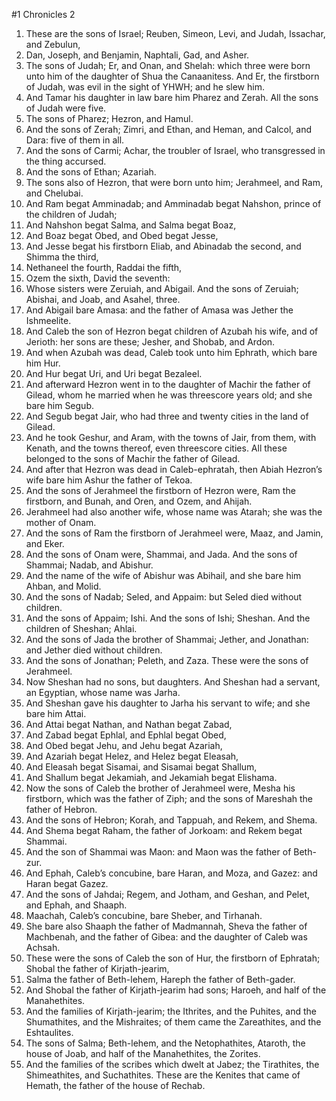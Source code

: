 ﻿#1 Chronicles 2
1. These are the sons of Israel; Reuben, Simeon, Levi, and Judah, Issachar, and Zebulun, 
2. Dan, Joseph, and Benjamin, Naphtali, Gad, and Asher. 
3.  The sons of Judah; Er, and Onan, and Shelah: which three were born unto him of the daughter of Shua the Canaanitess. And Er, the firstborn of Judah, was evil in the sight of YHWH; and he slew him. 
4. And Tamar his daughter in law bare him Pharez and Zerah. All the sons of Judah were five. 
5. The sons of Pharez; Hezron, and Hamul. 
6. And the sons of Zerah; Zimri, and Ethan, and Heman, and Calcol, and Dara: five of them in all. 
7. And the sons of Carmi; Achar, the troubler of Israel, who transgressed in the thing accursed. 
8. And the sons of Ethan; Azariah. 
9. The sons also of Hezron, that were born unto him; Jerahmeel, and Ram, and Chelubai. 
10. And Ram begat Amminadab; and Amminadab begat Nahshon, prince of the children of Judah; 
11. And Nahshon begat Salma, and Salma begat Boaz, 
12. And Boaz begat Obed, and Obed begat Jesse, 
13.  And Jesse begat his firstborn Eliab, and Abinadab the second, and Shimma the third, 
14. Nethaneel the fourth, Raddai the fifth, 
15. Ozem the sixth, David the seventh: 
16. Whose sisters were Zeruiah, and Abigail. And the sons of Zeruiah; Abishai, and Joab, and Asahel, three. 
17. And Abigail bare Amasa: and the father of Amasa was Jether the Ishmeelite. 
18.  And Caleb the son of Hezron begat children of Azubah his wife, and of Jerioth: her sons are these; Jesher, and Shobab, and Ardon. 
19. And when Azubah was dead, Caleb took unto him Ephrath, which bare him Hur. 
20. And Hur begat Uri, and Uri begat Bezaleel. 
21.  And afterward Hezron went in to the daughter of Machir the father of Gilead, whom he married when he was threescore years old; and she bare him Segub. 
22. And Segub begat Jair, who had three and twenty cities in the land of Gilead. 
23. And he took Geshur, and Aram, with the towns of Jair, from them, with Kenath, and the towns thereof, even threescore cities. All these belonged to the sons of Machir the father of Gilead. 
24. And after that Hezron was dead in Caleb-ephratah, then Abiah Hezron’s wife bare him Ashur the father of Tekoa. 
25.  And the sons of Jerahmeel the firstborn of Hezron were, Ram the firstborn, and Bunah, and Oren, and Ozem, and Ahijah. 
26. Jerahmeel had also another wife, whose name was Atarah; she was the mother of Onam. 
27. And the sons of Ram the firstborn of Jerahmeel were, Maaz, and Jamin, and Eker. 
28. And the sons of Onam were, Shammai, and Jada. And the sons of Shammai; Nadab, and Abishur. 
29. And the name of the wife of Abishur was Abihail, and she bare him Ahban, and Molid. 
30. And the sons of Nadab; Seled, and Appaim: but Seled died without children. 
31. And the sons of Appaim; Ishi. And the sons of Ishi; Sheshan. And the children of Sheshan; Ahlai. 
32. And the sons of Jada the brother of Shammai; Jether, and Jonathan: and Jether died without children. 
33. And the sons of Jonathan; Peleth, and Zaza. These were the sons of Jerahmeel. 
34.  Now Sheshan had no sons, but daughters. And Sheshan had a servant, an Egyptian, whose name was Jarha. 
35. And Sheshan gave his daughter to Jarha his servant to wife; and she bare him Attai. 
36. And Attai begat Nathan, and Nathan begat Zabad, 
37. And Zabad begat Ephlal, and Ephlal begat Obed, 
38. And Obed begat Jehu, and Jehu begat Azariah, 
39. And Azariah begat Helez, and Helez begat Eleasah, 
40. And Eleasah begat Sisamai, and Sisamai begat Shallum, 
41. And Shallum begat Jekamiah, and Jekamiah begat Elishama. 
42.  Now the sons of Caleb the brother of Jerahmeel were, Mesha his firstborn, which was the father of Ziph; and the sons of Mareshah the father of Hebron. 
43. And the sons of Hebron; Korah, and Tappuah, and Rekem, and Shema. 
44. And Shema begat Raham, the father of Jorkoam: and Rekem begat Shammai. 
45. And the son of Shammai was Maon: and Maon was the father of Beth-zur. 
46. And Ephah, Caleb’s concubine, bare Haran, and Moza, and Gazez: and Haran begat Gazez. 
47. And the sons of Jahdai; Regem, and Jotham, and Geshan, and Pelet, and Ephah, and Shaaph. 
48. Maachah, Caleb’s concubine, bare Sheber, and Tirhanah. 
49. She bare also Shaaph the father of Madmannah, Sheva the father of Machbenah, and the father of Gibea: and the daughter of Caleb was Achsah. 
50.  These were the sons of Caleb the son of Hur, the firstborn of Ephratah; Shobal the father of Kirjath-jearim, 
51. Salma the father of Beth-lehem, Hareph the father of Beth-gader. 
52. And Shobal the father of Kirjath-jearim had sons; Haroeh, and half of the Manahethites. 
53. And the families of Kirjath-jearim; the Ithrites, and the Puhites, and the Shumathites, and the Mishraites; of them came the Zareathites, and the Eshtaulites. 
54. The sons of Salma; Beth-lehem, and the Netophathites, Ataroth, the house of Joab, and half of the Manahethites, the Zorites. 
55. And the families of the scribes which dwelt at Jabez; the Tirathites, the Shimeathites, and Suchathites. These are the Kenites that came of Hemath, the father of the house of Rechab. 
